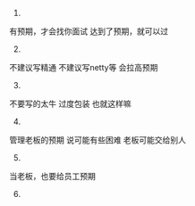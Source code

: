 1.
有预期，才会找你面试
达到了预期，就可以过

2.
不建议写精通
不建议写netty等
会拉高预期

3.
不要写的太牛
过度包装
也就这样嘛

4.
管理老板的预期
说可能有些困难
老板可能交给别人

5. 
当老板，也要给员工预期

6.
